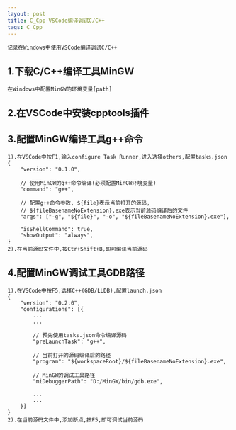 ```yaml
---
layout: post
title: C_Cpp-VSCode编译调试C/C++
tags: C_Cpp
---
```

	记录在Windows中使用VSCode编译调试C/C++

## 1.下载C/C++编译工具MinGW
	在Windows中配置MinGW的环境变量[path]

## 2.在VSCode中安装cpptools插件

## 3.配置MinGW编译工具g++命令
	1).在VSCode中按F1,输入configure Task Runner,进入选择others,配置tasks.json
	{
		"version": "0.1.0",
		
		// 使用MinGW的g++命令编译(必须配置MinGW环境变量)
		"command": "g++",
		
		// 配置g++命令参数, ${file}表示当前打开的源码, 
		// ${fileBasenameNoExtension}.exe表示当前源码编译后的文件
		"args": ["-g", "${file}", "-o", "${fileBasenameNoExtension}.exe"],
		
		"isShellCommand": true,
		"showOutput": "always",
	}
	2).在当前源码文件中,按Ctr+Shift+B,即可编译当前源码

## 4.配置MinGW调试工具GDB路径	
	1).在VSCode中按F5,选择C++(GDB/LLDB),配置launch.json
	{
		"version": "0.2.0",
		"configurations": [{
			...
			...
			
			// 预先使用tasks.json命令编译源码
			"preLaunchTask": "g++",
			
			// 当前打开的源码编译后的路径
			"program": "${workspaceRoot}/${fileBasenameNoExtension}.exe",
			
			// MinGW的调试工具路径
			"miDebuggerPath": "D:/MinGW/bin/gdb.exe",
			
			...
			...
		}]
	}
	2).在当前源码文件中,添加断点,按F5,即可调试当前源码